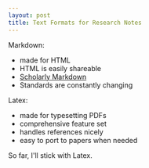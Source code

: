 ```yaml
---
layout: post
title: Text Formats for Research Notes
---
```


Markdown:

- made for HTML
- HTML is easily shareable
- [Scholarly Markdown](http://blog.martinfenner.org/2014/09/07/commonmark-and-the-future-of-scholarly-markdown/)
- Standards are constantly changing

Latex:

- made for typesetting PDFs
- comprehensive feature set
- handles references nicely
- easy to port to papers when needed

So far, I'll stick with Latex.
